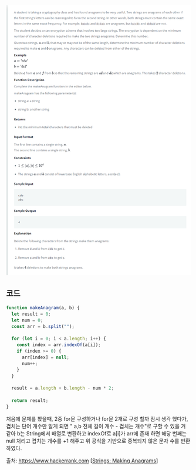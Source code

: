 ![Problem Image](https://raw.githubusercontent.com/hitari/scratch-paper/main/Algorithm-study/Hackerrank/interview-preparation-kit/String-manipulation/Strings-making-anagrams/Problem.png "문제지")

## 코드

```javascript
function makeAnagram(a, b) {
  let result = 0;
  let num = 0;
  const arr = b.split("");

  for (let i = 0; i < a.length; i++) {
    const index = arr.indexOf(a[i]);
    if (index >= 0) {
      arr[index] = null;
      num++;
    }
  }

  result = a.length + b.length - num * 2;

  return result;
}
```

처음에 문제를 봤을때, 2중 for문 구성하거나 for문 2개로 구성 할까 잠시 생각 했다가, 겹치는 단어 개수만 알게 되면 " a,b 전체 길이 개수 - 겹치는 개수"로 구할 수 있을 거 같아 b는 String에서 배열로 변환하고 indexOf로 a[i]가 arr에 존재 하면 해당 번째는 null 처리고 겹치는 개수를 +1 해주고 위 공식을 기반으로 중복되지 않은 문자 수를 반환하였다.

출처: https://www.hackerrank.com \[[Strings: Making Anagrams](https://www.hackerrank.com/challenges/ctci-making-anagrams/problem?h_l=interview&playlist_slugs%5B%5D=interview-preparation-kit&playlist_slugs%5B%5D=strings)\]
